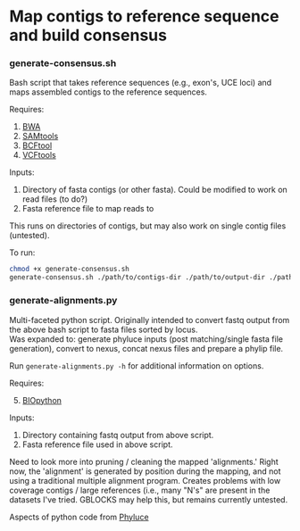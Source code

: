 # Map contigs to reference sequence and build consensus

### generate-consensus.sh
Bash script that takes reference sequences (e.g., exon's, UCE loci) and maps assembled contigs to the reference sequences.  

Requires:   

1. [BWA](http://bio-bwa.sourceforge.net/)
2. [SAMtools](http://samtools.sourceforge.net/)  
3. [BCFtool](https://samtools.github.io/bcftools/)  
4. [VCFtools](http://vcftools.sourceforge.net/)

Inputs: 

1. Directory of fasta contigs (or other fasta). Could be modified to work on read files (to do?)
2. Fasta reference file to map reads to

This runs on directories of contigs, but may also work on single contig files (untested).  

To run: 

```bash
chmod +x generate-consensus.sh
generate-consensus.sh ./path/to/contigs-dir ./path/to/output-dir ./path/to/reference_fasta_file.fasta num_processors
```



### generate-alignments.py

Multi-faceted python script. Originally intended to convert fastq output from the above bash script to fasta files sorted by locus.  
Was expanded to: generate phyluce inputs (post matching/single fasta file generation), convert to nexus, concat nexus files and prepare a phylip file.

Run `generate-alignments.py -h` for additional information on options.  

Requires:  

5. [BIOpython](http://biopython.org/)  

Inputs: 

1. Directory containing fastq output from above script. 
2. Fasta reference file used in above script. 

Need to look more into pruning / cleaning the mapped 'alignments.' Right now, the 'alignment' is generated by position during the mapping, and not using a traditional multiple alignment program. Creates problems with low coverage contigs / large references (i.e., many "N's" are present in the datasets I've tried. GBLOCKS may help this, but remains currently untested. 
 

Aspects of python code from [Phyluce](https://github.com/faircloth-lab/phyluce/blob/master/LICENSE.txt)